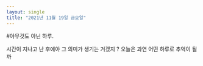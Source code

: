 ```yaml
---
layout: single
title: "2021년 11월 19일 금요일"
---
```


#아무것도 아닌 하루.

시간이 지나고 난 후에야 그 의미가 생기는 거겠지 ?
오늘은 과연 어떤 하루로 추억이 될까
